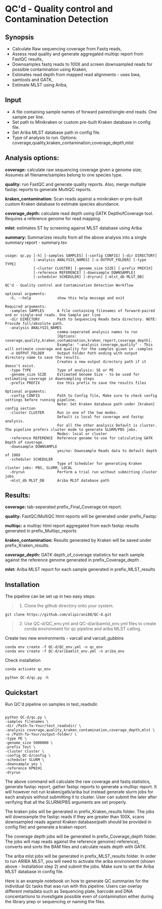 # QC'd - Quality control and Contamination Detection 


## Synopsis
 
- Calculate Raw sequencing coverage from Fastq reads, 
- Assess read quality and generate aggregated multiqc report from FastQC results, 
- Downsamples fastq reads to 100X and screen downsampled reads for possible contamination using Kraken,
- Estimates read depth from mapped read alignments - uses bwa, samtools and GATK,
- Estimate MLST using Ariba,

## Input

- A file containing sample names of forward paired/single-end reads. One sample per line.
- Set path to Minikraken or custom pre-built Kraken database in config file.
- Set Ariba MLST database path in config file.
- Type of analysis to run. Options: coverage,quality,kraken_contamination,coverage_depth,mlst

## Analysis options:


**coverage:** calculate raw sequencing coverage given a genome size; Assumes all filename/samples belong to one species type.

**quality:** run FastQC and generate quality reports. Also, merge multiple fastqc reports to generate MultiQC reports. 

**kraken_contamination:** Scan reads against a minikraken or pre-built custom Kraken database to estimate species abundance.

**coverage_depth:** calculate read depth using GATK DepthofCoverage tool. Requires a reference genome for read mapping.

**mlst:** estimates ST by screening against MLST database using Ariba

**summary:** Summarizes results from all the above analysis into a single summary report - summary.tsv

```

usage: qc.py [-h] [-samples SAMPLES] [-config CONFIG] [-dir DIRECTORY]
             [-analysis ANALYSIS_NAMES] [-o OUTPUT_FOLDER] [-type TYPE]
             [-cluster CLUSTER] [-genome_size SIZE] [-prefix PREFIX]
             [-reference REFERENCE] [-downsample DOWNSAMPLE]
             [-scheduler SCHEDULER] [-dryrun] [-mlst_db MLST_DB]

QC'd - Quality control and Contamination Detection Workflow

optional arguments:
  -h, --help            show this help message and exit

Required arguments:
  -samples SAMPLES      A file containing filenames of forward-paired end or single-end reads. One Sample per line
  -dir DIRECTORY        Path to Sequencing Reads Data directory. NOTE: Provide full/absolute path.
  -analysis ANALYSIS_NAMES
                        comma-seperated analysis names to run
                        [Options: coverage,quality,kraken_contamination,kraken_report,coverage_depth].
                        Example: "-analysis coverage,quality" - This will estimate coverage and quality for the samples given in -samples
  -o OUTPUT_FOLDER      Output Folder Path ending with output directory name to save the results.
                        Creates a new output directory path if it doesn't exist.
  -type TYPE            Type of analysis: SE or PE
  -genome_size SIZE     Estimated Genome Size - to be used for estimating coverage in downsampling steps
  -prefix PREFIX        Use this prefix to save the results files

Optional arguments:
  -config CONFIG        Path to Config file, Make sure to check config settings before running pipeline.
                        Note: Set Kraken database path under [kraken] config section
  -cluster CLUSTER      Run in one of the two modes. 
                        Default is local for coverage and fastqc analysis.
                        For all the other analysis Default is cluster. The pipeline prefers cluster mode to generate SLURM/PBS jobs.
                        Modes: local or cluster
  -reference REFERENCE  Reference genome to use for calculating GATK Depth of coverage.
  -downsample DOWNSAMPLE
                        yes/no: Downsample Reads data to default depth of 100X
  -scheduler SCHEDULER  
                        Type of Scheduler for generating Kraken cluster jobs: PBS, SLURM, LOCAL
  -dryrun               Perform a trial run without submitting cluster jobs
  -mlst_db MLST_DB      Ariba MLST database path

```

## Results:

**coverage:** tab-seperated prefix_Final_Coverage.txt report.

**quality:** FastQC/MultiQC html reports will be generated under prefix_Fastqc

**multiqc:** a multiqc html report aggregated from each fastqc results generated in prefix_Multiqc_reports

**kraken_contamination:** Results generated by Kraken will be saved under prefix_Kraken_results.  

**coverage_depth:** GATK depth_of_coverage statistics for each sample against the reference genome generated in prefix_Coverage_depth .

**mlst:** Ariba MLST report for each sample generated in prefix_MLST_results

## Installation

The pipeline can be set up in two easy steps:

> 1. Clone the github directory onto your system.

```
git clone https://github.com/alipirani88/QC-d.git

```

> 2. Use QC-d/QC_env.yml and QC-d/aribamlst_env.yml files to create conda environment for qc pipeline and ariba MLST calling.

Create two new environments - varcall and varcall_gubbins
```
conda env create -f QC-d/QC_env.yml -n qc_env
conda env create -f QC-d/aribamlst_env.yml -n ariba_env
```

Check installation

```
conda activate qc_env

python QC-d/qc.py -h
```

## Quickstart

Run QC'd pipeline on samples in test_readsdir. 

```

python QC-d/qc.py \
-samples filenames \
-dir /Path-To-Your/test_readsdir/ \
-analysis coverage,quality,kraken_contamination,coverage_depth,mlst \
-o /Path-To-Your/output-folder/ \
-type PE \
-genome_size 5000000 \
-prefix Test \
-cluster cluster \
-config QC-d/config \
-scheduler SLURM \
-downsample yes \
-reference KPNIH1
-dryrun

```

The above command will calculate the raw coverage and fastq statistics, generate fastqc report, gather fastqc reports to generate a multiqc report. It will however not run kraken/gatk/ariba but instead generate slurm jobs for each analysis without submitting it to cluster. User can submit the later after verifying that all the SLURM/PBS arguments are set properly.

The kraken jobs will be generated in prefix_Kraken_results folder. The jobs will downsample the fastqc reads if they are greater than 100X, scans downsampled reads against Kraken database(path should be provided in config file) and generate a kraken report.

The coverage depth jobs will be generated in prefix_Coverage_depth folder. The jobs will map reads against the reference genome(-reference), converts and sorts the BAM files and calculate reads depth with GATK.

The ariba mlst jobs will be generated in prefix_MLST_results folder. In order to run ARIBA MLST, you will need to activate the ariba environment (shown above - Installation step 2) and submit the jobs. Make sure to set the Ariba MLST database in config file.

Here is an example notebook on how to generate QC summaries for the individual Qc tasks that was run with this pipeline. Users can overlay different metadata such as Sequencing plate, barcode and DNA concentartions to investigate possible even of contamination either during the library prep or sequencing or naming the files.

